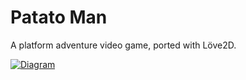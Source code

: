 # Patato Man
A platform adventure video game, ported with Löve2D.

[![Diagram](http://www.plantuml.com/plantuml/png/NP5DJiGm38NtFaMKLLYWN61K3M834dT0eMD4HNv6jJlIN8mBS37Yj6vKDgtVvnUxhpaJXvcN5C6z_VxSyC44Ch7S4DnhlYxy4l8bujpm9E3zQoNWhFt6ErdRUb8AQXw5gm3tN3BF9UgSSPTo8emybQn7DWNkgHMwlhVs_GlX60Zhj7Gj6JEJcEnf6gWaD1m-8fhoUVBJ01Lscn0Bpllcepin9kzbnIO8GFw0UHp-HJueQRVKyX2XiTHOuP7sKkoQT7jtjAyxIZ7q4D1BQUY7dp5VwcN-0G00)](http://www.plantuml.com/plantuml/uml/NP5DJiGm38NtFaMKLLYWN61K3M834dT0eMD4HNv6jJlIN8mBS37Yj6vKDgtVvnUxhpaJXvcN5C6z_VxSyC44Ch7S4DnhlYxy4l8bujpm9E3zQoNWhFt6ErdRUb8AQXw5gm3tN3BF9UgSSPTo8emybQn7DWNkgHMwlhVs_GlX60Zhj7Gj6JEJcEnf6gWaD1m-8fhoUVBJ01Lscn0Bpllcepin9kzbnIO8GFw0UHp-HJueQRVKyX2XiTHOuP7sKkoQT7jtjAyxIZ7q4D1BQUY7dp5VwcN-0G00)
